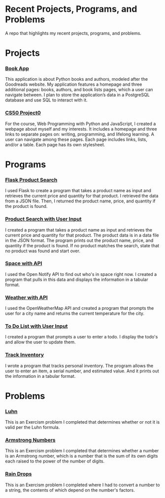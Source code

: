 # Recent Projects, Programs, and Problems
A repo that highlights my recent projects, programs, and problems.

# Projects
### [Book App](https://github.com/amymhaddad/upcase_booklist_app)

This application is about Python books and authors, modeled after the Goodreads website. My application features a homepage and three additional pages: books, authors, and book lists pages, which a user can navigate between. I plan to store the application’s data in a PostgreSQL database and use SQL to interact with it.

### [CS50 Project0](https://github.com/amymhaddad/cs50_project0)

For the course, Web Programming with Python and JavaScript, I created a webpage about myself and my interests. It includes a homepage and three links to separate pages on: writing, programming, and lifelong learning. A user can navigate among these pages. Each page includes links, lists, and/or a table. Each page has its own stylesheet.

# Programs
### [Flask Product Search](https://github.com/amymhaddad/exercises_for_programmers_2019/tree/master/flask_product_search)
I used Flask to create a program that takes a product name as input and retrieves the current price and quantity for that product. I retrieved the data from a JSON file. Then, I returned the product name, price, and quantity if the product is found. 

### [Product Search with User Input](https://github.com/amymhaddad/exercises_for_programmers_2019/tree/master/product_search)
I created a program that takes a product name as input and retrieves the current price and quantity for that product. The product data is in a data file in the JSON format. The program prints out the product name, price, and quantity if the product is found. If no product matches the search, state that no product was found and start over.

### [Space with API](https://github.com/amymhaddad/exercises_for_programmers_2019/tree/master/space)
I used the Open Notify API to find out who's in space right now. I created a program that pulls in this data and displays the information in a tabular format.

### [Weather with API](https://github.com/amymhaddad/exercises_for_programmers_2019/tree/master/weather)
I used the OpenWeatherMap API and created a program that prompts the user for a city name and returns the current temperature for the city.

### [To Do List with User Input](https://github.com/amymhaddad/exercises_for_programmers_2019/tree/master/to_do)
I created a program that prompts a user to enter a todo. I display the todo's and allow the user to update them. 

### [Track Inventory](https://github.com/amymhaddad/exercises_for_programmers_2019/tree/master/track_inventory)
I wrote a program that tracks personal inventory. The program allows the user to enter an item, a serial number, and estimated value. And it prints out the information in a tabular format.

# Problems
### [Luhn](https://github.com/amymhaddad/exercism/tree/master/python/luhn)
This is an Exercism problem I completed that determines whether or not it is valid per the Luhn formula.

### [Armstrong Numbers](https://github.com/amymhaddad/exercism/tree/master/python/armstrong-numbers)
This is an Exercism problem I completed that determines whether a number is an Armstrong number, which is a number that is the sum of its own digits each raised to the power of the number of digits.

### [Rain Drops](https://github.com/amymhaddad/exercism/tree/master/python/raindrops)
This is an Exercism problem I completed where I had to convert a number to a string, the contents of which depend on the number's factors.
